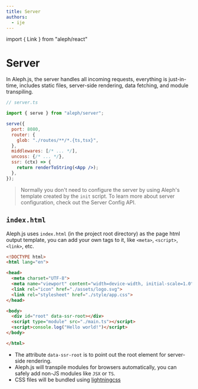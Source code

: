```yaml
---
title: Server
authors:
  - ije
---
```


import { Link } from "aleph/react"

# Server

In Aleph.js, the server handles all incoming requests, everything is
just-in-time, includes static files, server-side rendering, data fetching, and
module transpiling.

```jsx
// server.ts

import { serve } from "aleph/server";

serve({
  port: 8080,
  router: {
    glob: "./routes/**/*.{ts,tsx}",
  },
  middlewares: [/* ... */],
  uncoss: {/* ... */},
  ssr: (ctx) => {
    return renderToString(<App />);
  },
});
```

> Normally you don't need to configure the server by using Aleph's template
> created by the `init` script. To learn more about server configuration, check
> out the <Link to="/docs/api-reference/server-config">Server Config API</Link>.

## `index.html`

Aleph.js uses `index.html` (in the project root directory) as the page html
output template, you can add your own tags to it, like `<meta>`, `<script>`,
`<link>`, etc.

```html
<!DOCTYPE html>
<html lang="en">

<head>
  <meta charset="UTF-8">
  <meta name="viewport" content="width=device-width, initial-scale=1.0">
  <link rel="icon" href="./assets/logo.svg">
  <link rel="stylesheet" href="./style/app.css">
</head>

<body>
  <div id="root" data-ssr-root></div>
  <script type="module" src="./main.ts"></script>
  <script>console.log("Hello world!")</script>
</body>

</html>
```

- The attribute `data-ssr-root` is to point out the root element for server-side
  rendering.
- Aleph.js will transpile modules for browsers automatically, you can safely add
  non-JS modules like `JSX` or `TS`.
- CSS files will be bundled using [lightningcss](https://lightningcss.dev/)
